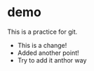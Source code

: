 # demo
This is a practice for git. 
* This is a change!
* Added another point!
* Try to add it anthor way

